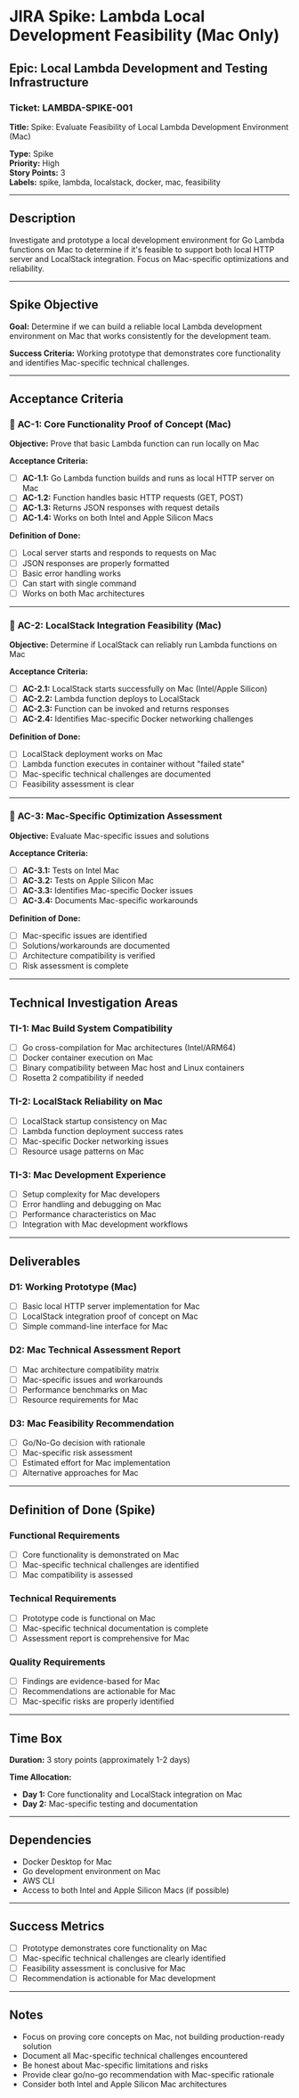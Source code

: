 # JIRA Spike: Lambda Local Development Feasibility (Mac Only)

## Epic: Local Lambda Development and Testing Infrastructure

### Ticket: LAMBDA-SPIKE-001
**Title:** Spike: Evaluate Feasibility of Local Lambda Development Environment (Mac)

**Type:** Spike  
**Priority:** High  
**Story Points:** 3  
**Labels:** spike, lambda, localstack, docker, mac, feasibility

---

## Description
Investigate and prototype a local development environment for Go Lambda functions on Mac to determine if it's feasible to support both local HTTP server and LocalStack integration. Focus on Mac-specific optimizations and reliability.

---

## Spike Objective
**Goal:** Determine if we can build a reliable local Lambda development environment on Mac that works consistently for the development team.

**Success Criteria:** Working prototype that demonstrates core functionality and identifies Mac-specific technical challenges.

---

## Acceptance Criteria

### 🎯 **AC-1: Core Functionality Proof of Concept (Mac)**
**Objective:** Prove that basic Lambda function can run locally on Mac

**Acceptance Criteria:**
- [ ] **AC-1.1:** Go Lambda function builds and runs as local HTTP server on Mac
- [ ] **AC-1.2:** Function handles basic HTTP requests (GET, POST)
- [ ] **AC-1.3:** Returns JSON responses with request details
- [ ] **AC-1.4:** Works on both Intel and Apple Silicon Macs

**Definition of Done:**
- [ ] Local server starts and responds to requests on Mac
- [ ] JSON responses are properly formatted
- [ ] Basic error handling works
- [ ] Can start with single command
- [ ] Works on both Mac architectures

---

### 🎯 **AC-2: LocalStack Integration Feasibility (Mac)**
**Objective:** Determine if LocalStack can reliably run Lambda functions on Mac

**Acceptance Criteria:**
- [ ] **AC-2.1:** LocalStack starts successfully on Mac (Intel/Apple Silicon)
- [ ] **AC-2.2:** Lambda function deploys to LocalStack
- [ ] **AC-2.3:** Function can be invoked and returns responses
- [ ] **AC-2.4:** Identifies Mac-specific Docker networking challenges

**Definition of Done:**
- [ ] LocalStack deployment works on Mac
- [ ] Lambda function executes in container without "failed state"
- [ ] Mac-specific technical challenges are documented
- [ ] Feasibility assessment is clear

---

### 🎯 **AC-3: Mac-Specific Optimization Assessment**
**Objective:** Evaluate Mac-specific issues and solutions

**Acceptance Criteria:**
- [ ] **AC-3.1:** Tests on Intel Mac
- [ ] **AC-3.2:** Tests on Apple Silicon Mac
- [ ] **AC-3.3:** Identifies Mac-specific Docker issues
- [ ] **AC-3.4:** Documents Mac-specific workarounds

**Definition of Done:**
- [ ] Mac-specific issues are identified
- [ ] Solutions/workarounds are documented
- [ ] Architecture compatibility is verified
- [ ] Risk assessment is complete

---

## Technical Investigation Areas

### **TI-1: Mac Build System Compatibility**
- [ ] Go cross-compilation for Mac architectures (Intel/ARM64)
- [ ] Docker container execution on Mac
- [ ] Binary compatibility between Mac host and Linux containers
- [ ] Rosetta 2 compatibility if needed

### **TI-2: LocalStack Reliability on Mac**
- [ ] LocalStack startup consistency on Mac
- [ ] Lambda function deployment success rates
- [ ] Mac-specific Docker networking issues
- [ ] Resource usage patterns on Mac

### **TI-3: Mac Development Experience**
- [ ] Setup complexity for Mac developers
- [ ] Error handling and debugging on Mac
- [ ] Performance characteristics on Mac
- [ ] Integration with Mac development workflows

---

## Deliverables

### **D1: Working Prototype (Mac)**
- [ ] Basic local HTTP server implementation for Mac
- [ ] LocalStack integration proof of concept on Mac
- [ ] Simple command-line interface for Mac

### **D2: Mac Technical Assessment Report**
- [ ] Mac architecture compatibility matrix
- [ ] Mac-specific issues and workarounds
- [ ] Performance benchmarks on Mac
- [ ] Resource requirements for Mac

### **D3: Mac Feasibility Recommendation**
- [ ] Go/No-Go decision with rationale
- [ ] Mac-specific risk assessment
- [ ] Estimated effort for Mac implementation
- [ ] Alternative approaches for Mac

---

## Definition of Done (Spike)

### **Functional Requirements**
- [ ] Core functionality is demonstrated on Mac
- [ ] Mac-specific technical challenges are identified
- [ ] Mac compatibility is assessed

### **Technical Requirements**
- [ ] Prototype code is functional on Mac
- [ ] Mac-specific technical documentation is complete
- [ ] Assessment report is comprehensive for Mac

### **Quality Requirements**
- [ ] Findings are evidence-based for Mac
- [ ] Recommendations are actionable for Mac
- [ ] Mac-specific risks are properly identified

---

## Time Box
**Duration:** 3 story points (approximately 1-2 days)

**Time Allocation:**
- **Day 1:** Core functionality and LocalStack integration on Mac
- **Day 2:** Mac-specific testing and documentation

---

## Dependencies
- Docker Desktop for Mac
- Go development environment on Mac
- AWS CLI
- Access to both Intel and Apple Silicon Macs (if possible)

---

## Success Metrics
- [ ] Prototype demonstrates core functionality on Mac
- [ ] Mac-specific technical challenges are clearly identified
- [ ] Feasibility assessment is conclusive for Mac
- [ ] Recommendation is actionable for Mac development

---

## Notes
- Focus on proving core concepts on Mac, not building production-ready solution
- Document all Mac-specific technical challenges encountered
- Be honest about Mac-specific limitations and risks
- Provide clear go/no-go recommendation with Mac-specific rationale
- Consider both Intel and Apple Silicon Mac architectures
